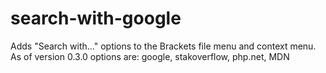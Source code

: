 search-with-google
==================

Adds "Search with..." options to the Brackets file menu and context menu.
As of version 0.3.0 options are: google, stakoverflow, php.net, MDN
